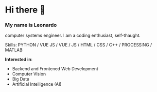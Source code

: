 # Hi there 👋
### My name is Leonardo
<!-- ![](https://arturssmirnovs.github.io/github-profile-readme-generator/images/banner.png) -->
computer systems engineer. I am a coding enthusiast, self-thaught.

Skills: PYTHON / VUE JS / VUE / JS / HTML  / CSS / C++ / PROCESSING / MATLAB

**Interested in:**
- Backend and Frontened Web Development
- Computer Vision
- Big Data
- Artificial Intelligence (AI)


<!-- it will be added when I have more experrience using Github -->
<!--
[![Top Langs](https://github-readme-stats.vercel.app/api/top-langs/?username=leonardo5456&layout=compact)](https://github.com/leonardo5456/github-readme-stats)
-->
